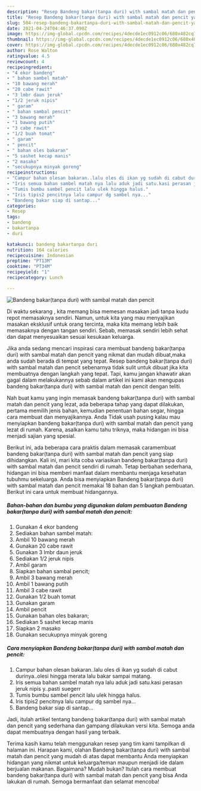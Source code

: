 ```yaml
---
description: "Resep Bandeng bakar(tanpa duri) with sambal matah dan pencit yang enak dan Mudah Dibuat"
title: "Resep Bandeng bakar(tanpa duri) with sambal matah dan pencit yang enak dan Mudah Dibuat"
slug: 504-resep-bandeng-bakartanpa-duri-with-sambal-matah-dan-pencit-yang-enak-dan-mudah-dibuat
date: 2021-04-24T04:46:37.090Z
image: https://img-global.cpcdn.com/recipes/4decde1ec0912c06/680x482cq70/bandeng-bakartanpa-duri-with-sambal-matah-dan-pencit-foto-resep-utama.jpg
thumbnail: https://img-global.cpcdn.com/recipes/4decde1ec0912c06/680x482cq70/bandeng-bakartanpa-duri-with-sambal-matah-dan-pencit-foto-resep-utama.jpg
cover: https://img-global.cpcdn.com/recipes/4decde1ec0912c06/680x482cq70/bandeng-bakartanpa-duri-with-sambal-matah-dan-pencit-foto-resep-utama.jpg
author: Rose Walton
ratingvalue: 4.5
reviewcount: 4
recipeingredient:
- "4 ekor bandeng"
- " bahan sambel matah"
- "10 bawang merah"
- "20 cabe rawit"
- "3 lmbr daun jeruk"
- "1/2 jeruk nipis"
- " garam"
- " bahan sambal pencit"
- "3 bawang merah"
- "1 bawang putih"
- "3 cabe rawit"
- "1/2 buah tomat"
- " garam"
- " pencit"
- " bahan oles bakaran"
- "5 sashet kecap manis"
- "2 masako"
- "secukupnya minyak goreng"
recipeinstructions:
- "Campur bahan olesan bakaran..lalu oles di ikan yg sudah di cabut durinya..olesi hingga merata lalu bakar sampai matang."
- "Iris semua bahan sambel matah nya lalu aduk jadi satu.kasi perasan jeruk nipis y..pasti suegerr"
- "Tumis bumbu sambel pencit lalu ulek hingga halus."
- "Iris tipis2 pencitnya lalu campur dg sambel nya..."
- "Bandeng bakar siap di santap..."
categories:
- Resep
tags:
- bandeng
- bakartanpa
- duri

katakunci: bandeng bakartanpa duri 
nutrition: 164 calories
recipecuisine: Indonesian
preptime: "PT13M"
cooktime: "PT34M"
recipeyield: "1"
recipecategory: Lunch

---
```



![Bandeng bakar(tanpa duri) with sambal matah dan pencit](https://img-global.cpcdn.com/recipes/4decde1ec0912c06/680x482cq70/bandeng-bakartanpa-duri-with-sambal-matah-dan-pencit-foto-resep-utama.jpg)

Di waktu  sekarang , kita memang bisa memesan masakan jadi tanpa kudu repot memasaknya sendiri. Namun, untuk kita yang mau menyajikan masakan eksklusif untuk orang tercinta, maka kita memang lebih baik memasaknya dengan tangan sendiri. Sebab, memasak sendiri lebih sehat dan dapat menyesuaikan sesuai kesukaan keluarga.

Jika anda sedang mencari inspirasi cara membuat bandeng bakar(tanpa duri) with sambal matah dan pencit yang nikmat dan mudah dibuat,maka anda sudah berada di tempat yang tepat. Resep bandeng bakar(tanpa duri) with sambal matah dan pencit  sebenarnya tidak sulit untuk dibuat jika kita membuatnya dengan langkah yang tepat. Tapi, kamu jangan khawatir akan gagal dalam melakukannya 
sebab dalam artikel ini kami akan mengupas bandeng bakar(tanpa duri) with sambal matah dan pencit dengan teliti.  



Nah buat kamu yang ingin memasak bandeng bakar(tanpa duri) with sambal matah dan pencit yang lezat, ada beberapa tahap yang dapat dilakukan, pertama memilih jenis bahan, kemudian penentuan bahan segar, hingga cara membuat dan menyajikannya. Anda Tidak usah pusing kalau mau menyiapkan bandeng bakar(tanpa duri) with sambal matah dan pencit yang lezat di rumah. Karena, asalkan kamu  tahu triknya, maka hidangan ini bisa menjadi sajian yang spesial.

Berikut ini, ada beberapa cara praktis  dalam memasak caramembuat bandeng bakar(tanpa duri) with sambal matah dan pencit yang siap dihidangkan. Kali ini, mari kita coba variasikan bandeng bakar(tanpa duri) with sambal matah dan pencit sendiri di rumah. Tetap berbahan sederhana, hidangan ini bisa memberi manfaat dalam membantu menjaga kesehatan tubuhmu sekeluarga. Anda bisa menyiapkan Bandeng bakar(tanpa duri) with sambal matah dan pencit memakai 18 bahan dan 5 langkah pembuatan. Berikut ini cara untuk membuat hidangannya.

<!--inarticleads1-->

##### Bahan-bahan dan bumbu yang digunakan dalam pembuatan Bandeng bakar(tanpa duri) with sambal matah dan pencit:

1. Gunakan 4 ekor bandeng
1. Sediakan  bahan sambel matah:
1. Ambil 10 bawang merah
1. Gunakan 20 cabe rawit
1. Gunakan 3 lmbr daun jeruk
1. Sediakan 1/2 jeruk nipis
1. Ambil  garam
1. Siapkan  bahan sambal pencit;
1. Ambil 3 bawang merah
1. Ambil 1 bawang putih
1. Ambil 3 cabe rawit
1. Gunakan 1/2 buah tomat
1. Gunakan  garam
1. Ambil  pencit
1. Gunakan  bahan oles bakaran;
1. Sediakan 5 sashet kecap manis
1. Siapkan 2 masako
1. Gunakan secukupnya minyak goreng




<!--inarticleads2-->

##### Cara menyiapkan Bandeng bakar(tanpa duri) with sambal matah dan pencit:

1. Campur bahan olesan bakaran..lalu oles di ikan yg sudah di cabut durinya..olesi hingga merata lalu bakar sampai matang.
1. Iris semua bahan sambel matah nya lalu aduk jadi satu.kasi perasan jeruk nipis y..pasti suegerr
1. Tumis bumbu sambel pencit lalu ulek hingga halus.
1. Iris tipis2 pencitnya lalu campur dg sambel nya...
1. Bandeng bakar siap di santap...




Jadi, itulah artikel tentang  bandeng bakar(tanpa duri) with sambal matah dan pencit  yang sederhana dan gampang dilakukan versi kita. Semoga anda dapat membuatnya dengan hasil yang terbaik. 

Terima kasih kamu telah menggunakan resep yang tim kami tampilkan di halaman ini. Harapan kami, olahan  Bandeng bakar(tanpa duri) with sambal matah dan pencit yang mudah di atas dapat membantu Anda menyiapkan hidangan yang nikmat untuk keluarga/teman maupun menjadi ide dalam berjualan makanan. Bagaimana? Mudah bukan? Itulah cara membuat bandeng bakar(tanpa duri) with sambal matah dan pencit yang bisa Anda lakukan di rumah. Semoga bermanfaat dan selamat mencoba!

